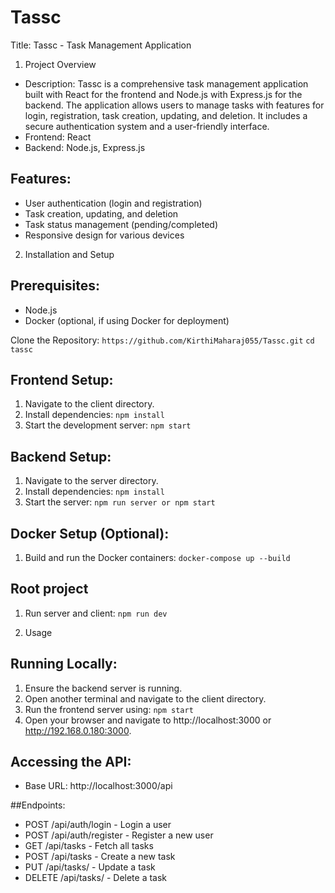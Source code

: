 # Tassc
Title: Tassc - Task Management Application

1. Project Overview
- Description: Tassc is a comprehensive task management application built with React for the frontend and Node.js with Express.js for the backend. The application allows users to manage tasks with features for login, registration, task creation, updating, and deletion. It includes a secure authentication system and a user-friendly interface.
- Frontend: React
- Backend: Node.js, Express.js

## Features:
- User authentication (login and registration)
- Task creation, updating, and deletion
- Task status management (pending/completed)
- Responsive design for various devices

2. Installation and Setup
## Prerequisites:
- Node.js 
- Docker (optional, if using Docker for deployment)

Clone the Repository:
``` https://github.com/KirthiMaharaj055/Tassc.git ```
```cd tassc ```

## Frontend Setup:
1. Navigate to the client directory.
2. Install dependencies:
```npm install```
3. Start the development server:
```npm start```

## Backend Setup:
1. Navigate to the server directory.
2. Install dependencies:
```npm install```
3. Start the server:
```npm run server or npm start```

## Docker Setup (Optional):

1. Build and run the Docker containers:
```docker-compose up --build```

## Root project
1. Run server and client:
```npm run dev```

3. Usage
## Running Locally:
1. Ensure the backend server is running.
2. Open another terminal and navigate to the client directory.
3. Run the frontend server using:
```npm start```
4. Open your browser and navigate to http://localhost:3000 or http://192.168.0.180:3000.

## Accessing the API:
- Base URL: http://localhost:3000/api

##Endpoints:
- POST /api/auth/login - Login a user
- POST /api/auth/register - Register a new user
- GET /api/tasks - Fetch all tasks
- POST /api/tasks - Create a new task
- PUT /api/tasks/ - Update a task
- DELETE /api/tasks/ - Delete a task

